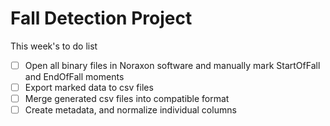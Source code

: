 # Fall Detection Project

This week's to do list
- [ ] Open all binary files in Noraxon software and manually mark StartOfFall and EndOfFall moments
- [ ] Export marked data to csv files
- [ ] Merge generated csv files into compatible format 
- [ ] Create metadata, and normalize individual columns
